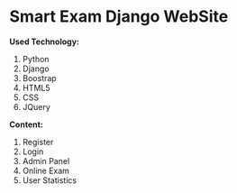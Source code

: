 # Smart Exam Django WebSite
<b>Used Technology:</b>
<ol>
<li>Python</li>
<li>Django</li>
<li>Boostrap</li>
<li>HTML5</li>
<li>CSS</li>
<li>JQuery</li>
</ol>
<b>Content:</b>
<ol>
<li>Register</li>
<li>Login</li>
<li>Admin Panel</li>
<li>Online Exam</li>
<li>User Statistics</li>

